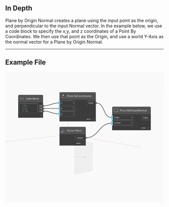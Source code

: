 ## In Depth
Plane by Origin Normal creates a plane using the input point as the origin, and perpendicular to the input Normal vector. In the example below, we use a code block to specify the x,y, and z coordinates of a Point By Coordinates. We then use that point as the Origin, and use a world Y-Axis as the normal vector for a Plane by Origin Normal.
___
## Example File

![ByOriginNormal](./Autodesk.DesignScript.Geometry.Plane.ByOriginNormal_img.jpg)

